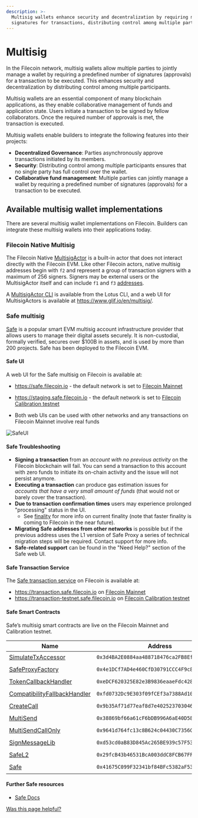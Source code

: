 ```yaml
---
description: >-
  Multisig wallets enhance security and decentralization by requiring multiple
  signatures for transactions, distributing control among multiple participants.
---
```


# Multisig

In the Filecoin network, multisig wallets allow multiple parties to jointly manage a wallet by requiring a predefined number of signatures (approvals) for a transaction to be executed. This enhances security and decentralization by distributing control among multiple participants.

Multisig wallets are an essential component of many blockchain applications, as they enable collaborative management of funds and application state. Users initiate a transaction to be signed by fellow collaborators. Once the required number of approvals is met, the transaction is executed.

Multisig wallets enable builders to integrate the following features into their projects:

* **Decentralized Governance**: Parties asynchronously approve transactions initiated by its members.
* **Security**: Distributing control among multiple participants ensures that no single party has full control over the wallet.
* **Collaborative fund management**: Multiple parties can jointly manage a wallet by requiring a predefined number of signatures (approvals) for a transaction to be executed.

## Available multisig wallet implementations

There are several multisig wallet implementations on Filecoin. Builders can integrate these multisig wallets into their applications today.

### Filecoin Native Multisig

The Filecoin Native [MultisigActor](/basics/the-blockchain/actors#multisigactor) is a built-in actor that does not interact directly with the Filecoin EVM. Like other Filecoin actors, native multisig addresses begin with `f2` and represent a group of transaction signers with a maximum of 256 signers. Signers may be external users or the MultisigActor itself and can include `f1` and `f3` [addresses](https://docs.filecoin.io/basics/the-blockchain/addresses).

A [MultisigActor CLI](https://lotus.filecoin.io/lotus/manage/multisig/) is available from the Lotus CLI, and a web UI for MultisigActors is available at https://www.glif.io/en/multisig/.

### Safe multisig

[Safe](https://safe.global/) is a popular smart EVM multisig account infrastructure provider that allows users to manage their digital assets securely. It is non-custodial, formally verified, secures over $100B in assets, and is used by more than 200 projects. Safe has been deployed to the Filecoin EVM.

#### Safe UI

A web UI for the Safe multisig on Filecoin is available at:
- https://safe.filecoin.io - the default network is set to [Filecoin Mainnet](https://docs.filecoin.io/networks/mainnet)
  
- https://staging.safe.filecoin.io - the default network is set to [Filecoin Calibration testnet](https://docs.filecoin.io/networks/calibration)

- Both web UIs can be used with other networks and any transactions on Filecoin Mainnet involve real funds

![SafeUI](https://github.com/user-attachments/assets/450d925e-c280-4c0d-b5da-cdb148c146fd)


#### Safe Troubleshooting

- **Signing a transaction** from an *account with no previous activity* on the Filecoin blockchain will fail. You can send a transaction to this account with zero funds to initiate its on-chain activity and the issue will not persist anymore.
- **Executing a transaction** can produce gas estimation issues for *accounts that have a very small amount of funds* (that would not or barely cover the transaction).
- **Due to transaction confirmation times** users may experience prolonged "processing" status in the UI.
   - See [finality](https://docs.filecoin.io/reference/general/glossary#finality) for more info on current finality (note that faster finality is coming to Filecoin in the near future).
- **Migrating Safe addresses from other networks** is possible but if the previous address uses the L1 version of Safe Proxy a series of technical migration steps will be required. Contact support for more info.
- **Safe-related support** can be found in the "Need Help?" section of the Safe web UI.

#### Safe Transaction Service

The [Safe transaction service](https://docs.safe.global/core-api/api-safe-transaction-service) on Filecoin is available at:
- https://transaction.safe.filecoin.io on [Filecoin Mainnet](https://docs.filecoin.io/networks/mainnet)
- https://transaction-testnet.safe.filecoin.io on [Filecoin Calibration testnet](https://docs.filecoin.io/networks/calibration)

#### Safe Smart Contracts

Safe’s multisig smart contracts are live on the Filecoin Mainnet and Calibration testnet.

| Name                                                                                                               | Address                                      | Mainnet | Calibration |
| ------------------------------------------------------------------------------------------------------------------ | -------------------------------------------- | ------- | ----------- |
| [SimulateTxAccessor](https://filecoin.blockscout.com/address/0x3d4BA2E0884aa488718476ca2FB8Efc291A46199)           | `0x3d4BA2E0884aa488718476ca2FB8Efc291A46199` | ✔️      | ✔️          |
| [SafeProxyFactory](https://filecoin.blockscout.com/address/0x4e1DCf7AD4e460CfD30791CCC4F9c8a4f820ec67)             | `0x4e1DCf7AD4e460CfD30791CCC4F9c8a4f820ec67` | ✔️      | ✔️          |
| [TokenCallbackHandler](https://filecoin.blockscout.com/address/0xeDCF620325E82e3B9836eaaeFdc4283E99Dd7562)         | `0xeDCF620325E82e3B9836eaaeFdc4283E99Dd7562` | ✔️      | ✔️          |
| [CompatibilityFallbackHandler](https://filecoin.blockscout.com/address/0xfd0732Dc9E303f09fCEf3a7388Ad10A83459Ec99) | `0xfd0732Dc9E303f09fCEf3a7388Ad10A83459Ec99` | ✔️      | ✔️          |
| [CreateCall](https://filecoin.blockscout.com/address/0x9b35Af71d77eaf8d7e40252370304687390A1A52)                   | `0x9b35Af71d77eaf8d7e40252370304687390A1A52` | ✔️      | ✔️          |
| [MultiSend](https://filecoin.blockscout.com/address/0x38869bf66a61cF6bDB996A6aE40D5853Fd43B526)                    | `0x38869bf66a61cF6bDB996A6aE40D5853Fd43B526` | ✔️      | ✔️          |
| [MultiSendCallOnly](https://filecoin.blockscout.com/address/0x9641d764fc13c8B624c04430C7356C1C7C8102e2)            | `0x9641d764fc13c8B624c04430C7356C1C7C8102e2` | ✔️      | ✔️          |
| [SignMessageLib](https://filecoin.blockscout.com/address/0xd53cd0aB83D845Ac265BE939c57F53AD838012c9)               | `0xd53cd0aB83D845Ac265BE939c57F53AD838012c9` | ✔️      | ✔️          |
| [SafeL2](https://filecoin.blockscout.com/address/0x29fcB43b46531BcA003ddC8FCB67FFE91900C762)                       | `0x29fcB43b46531BcA003ddC8FCB67FFE91900C762` | ✔️      | ✔️          |
| [Safe](https://filecoin.blockscout.com/address/0x41675C099F32341bf84BFc5382aF534df5C7461a)                         | `0x41675C099F32341bf84BFc5382aF534df5C7461a` | ✔️      | ✔️          |

#### **Further Safe resources**

* [Safe Docs](https://docs.safe.global/home/what-is-safe)


[Was this page helpful?](https://airtable.com/apppq4inOe4gmSSlk/pagoZHC2i1iqgphgl/form?prefill\_Page+URL=https://docs.filecoin.io/smart-contracts/advanced/multisig)
